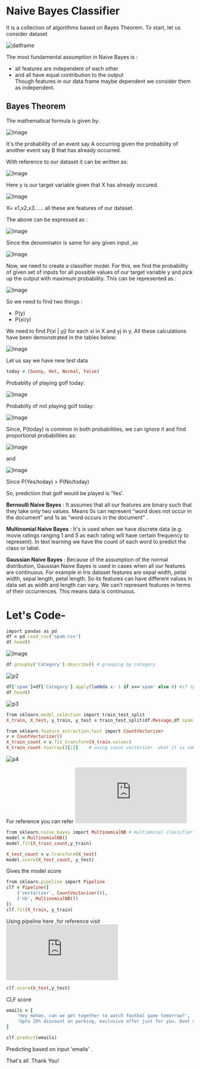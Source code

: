 # Naive Bayes Classifier
It is a collection of algorithms based on Bayes Theorem.
To start, let us consider dataset

![datframe](https://user-images.githubusercontent.com/67604006/87218523-294f3900-c371-11ea-977a-551846ce099d.png)

The most fundamental assumption in Naive Bayes is :
- all features are independent of each other 
- and all have equal contribution to the output <br>
Though features in our data frame maybe dependent we consider them as independent.

## Bayes Theorem
The mathematical formula is given by:

![Image](https://www.geeksforgeeks.org/wp-content/ql-cache/quicklatex.com-7777aa719ea14857115695676adc0914_l3.svg)

It's the probability of an event say A occurring given the probability of another event say B that has already occurred. 

With reference to our dataset it can be written as:

![Image](https://www.geeksforgeeks.org/wp-content/ql-cache/quicklatex.com-e85875a7ff9e9b557eab6281cc7ff078_l3.svg)

Here y is our target variable given that X has already occured.

![Image](https://www.geeksforgeeks.org/wp-content/ql-cache/quicklatex.com-1c3f5ab570cf0ab3f43d5c18c645b67a_l3.svg)
 
X= x1,x2,x3...... all these are features of our dataset.

The above can be expressed as :

![Image](https://www.geeksforgeeks.org/wp-content/ql-cache/quicklatex.com-8171c1fe2cbd3ed62bc3f40d682c0512_l3.svg)

Since the denominator is same for any given input ,so

![Image](https://www.geeksforgeeks.org/wp-content/ql-cache/quicklatex.com-c778553cb5a67518205ac6ea18502398_l3.svg)

Now, we need to create a classifier model. For this, we find the probability of given set of inputs for all possible values of our target variable y and pick up the output with maximum probability. This can be represented as :

![Image](https://www.geeksforgeeks.org/wp-content/ql-cache/quicklatex.com-f3637f468262bfbb4accb97da8110028_l3.svg)

So we need to find two things :
- P(y) 
- P(xi/y)

We need to find P(xi | yj) for each xi in X and yj in y. All these calculations have been demonstrated in the tables below:

![Image](https://media.geeksforgeeks.org/wp-content/uploads/naive-bayes-classification.png)

Let us say we have new test data 

```ruby
today = (Sunny, Hot, Normal, False)
```
Probabilty of playing golf today:

![Image](https://www.geeksforgeeks.org/wp-content/ql-cache/quicklatex.com-c6067bf0bf53532b6701c72215bc0758_l3.svg)

Probabilty of not playing golf today:

![Image](https://www.geeksforgeeks.org/wp-content/ql-cache/quicklatex.com-ed23967bcb3871bd6919752aa396a167_l3.svg)

Since, P(today) is common in both probabilities, we can ignore it and find proportional probabilities as:

![Image](https://www.geeksforgeeks.org/wp-content/ql-cache/quicklatex.com-e061a86d4158d65787e64c4cdfd15f17_l3.svg)

and

![Image](https://www.geeksforgeeks.org/wp-content/ql-cache/quicklatex.com-176cc113842cb9f7bf3e645e10381bec_l3.svg)

Since P(Yes/today) > P(No/today)

So, prediction that golf would be played is ‘Yes’.


**Bernoulli Naive Bayes** : It assumes that all our features are binary such that they take only two values. Means 0s can represent “word does not occur in the document” and 1s as "word occurs in the document" .

**Multinomial Naive Bayes** : It's is used when we have discrete data (e.g. movie ratings ranging 1 and 5 as each rating will have certain frequency to represent). In text learning we have the count of each word to predict the class or label.

**Gaussian Naive Bayes** : Because of the assumption of the normal distribution, Gaussian Naive Bayes is used in cases when all our features are continuous. For example in Iris dataset features are sepal width, petal width, sepal length, petal length. So its features can have different values in data set as width and length can vary. We can’t represent features in terms of their occurrences. This means data is continuous.

# Let's Code-
```ruby
import pandas as pd
df = pd.read_csv('spam.csv')
df.head()
```

![Image](https://user-images.githubusercontent.com/67604006/87219859-82709a00-c37c-11ea-92cb-c747569a5a2b.png)

```ruby
df.groupby('Category').describe() # grouping by category
```

![p2](https://user-images.githubusercontent.com/67604006/87219862-83a1c700-c37c-11ea-8755-8f6566e54ea1.png)

```ruby
df['spam']=df['Category'].apply(lambda x: 1 if x=='spam' else 0) #if spam then 1 else 0
df.head() 
```

![p3](https://user-images.githubusercontent.com/67604006/87219864-856b8a80-c37c-11ea-92b9-785fc75f8d1d.png)

```ruby
from sklearn.model_selection import train_test_split
X_train, X_test, y_train, y_test = train_test_split(df.Message,df.spam)
```

```ruby
from sklearn.feature_extraction.text import CountVectorizer
v = CountVectorizer()
X_train_count = v.fit_transform(X_train.values)
X_train_count.toarray()[:2]    # using count vectorizer  what it is identify unique words in each observation
```
![p4](https://user-images.githubusercontent.com/67604006/87219868-87cde480-c37c-11ea-9826-0b4813378e82.png)

For reference you can refer ![Link](https://scikit-learn.org/stable/modules/generated/sklearn.feature_extraction.text.CountVectorizer.html)

```ruby
from sklearn.naive_bayes import MultinomialNB # multimonial classifier
model = MultinomialNB()
model.fit(X_train_count,y_train)
```

```ruby
X_test_count = v.transform(X_test)
model.score(X_test_count, y_test)
```
Gives the model score

```ruby
from sklearn.pipeline import Pipeline
clf = Pipeline([
    ('vectorizer', CountVectorizer()),
    ('nb', MultinomialNB())
])
clf.fit(X_train, y_train)
```
Using pipeline here ,for reference visit ![Link](https://scikit-learn.org/stable/modules/generated/sklearn.pipeline.Pipeline.html)

```ruby
clf.score(X_test,y_test)
```
CLF score

```ruby
emails = [
    'Hey mohan, can we get together to watch footbal game tomorrow?',
    'Upto 20% discount on parking, exclusive offer just for you. Dont miss this reward!'
]

clf.predict(emails)
```
Predicting based on input 'emails' .

That's all .Thank You!

